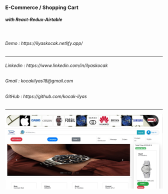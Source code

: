 ﻿<h3> E-Commerce / Shopping Cart </h3>
<h5>with React-Redux-Airtable </h5>
<br/>
<h6>Demo                : https://ilyaskocak.netlify.app/ </h6>
<hr/>
<h6>Linkedin            : https://www.linkedin.com/in/ilyaskocak</h6>
<h6>Gmail               : kocakilyas18@gmail.com </h6>
<h6>GitHub              : https://github.com/kocak-ilyas</h6>
<hr/>
<img src="./src/image/website_image.jpg" alt="website_image"/>
